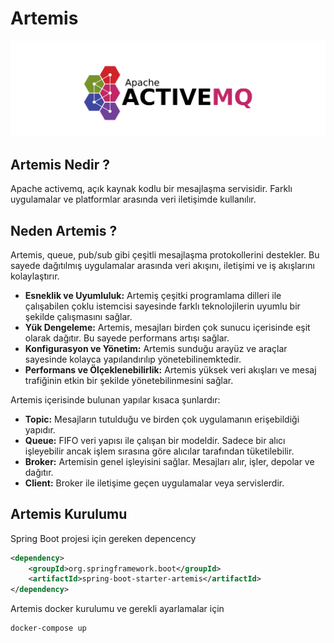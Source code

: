 # Artemis

![artemis](./img/artemis.png)

## Artemis Nedir ?

Apache activemq, açık kaynak kodlu bir mesajlaşma servisidir. Farklı uygulamalar ve platformlar arasında veri iletişimde kullanılır.

## Neden Artemis ?

Artemis, queue, pub/sub gibi çeşitli mesajlaşma protokollerini destekler. Bu sayede dağıtılmış uygulamalar arasında veri akışını, iletişimi ve iş akışlarını kolaylaştırır.

- **Esneklik ve Uyumluluk:** Artemiş çeşitki programlama dilleri ile çalışabilen çoklu istemcisi sayesinde farklı teknolojilerin uyumlu bir şekilde çalışmasını sağlar.
- **Yük Dengeleme:** Artemis, mesajları birden çok sunucu içerisinde eşit olarak dağıtır. Bu sayede performans artışı sağlar.
- **Konfigurasyon ve Yönetim:** Artemis sunduğu arayüz ve araçlar sayesinde kolayca yapılandırılıp yönetebilinemktedir.
- **Performans ve Ölçeklenebilirlik:** Artemis yüksek veri akışları ve mesaj trafiğinin etkin bir şekilde yönetebilinmesini sağlar.

Artemis içerisinde bulunan yapılar kısaca şunlardır:

- **Topic:** Mesajların tutulduğu ve birden çok uygulamanın erişebildiği yapıdır.
- **Queue:** FIFO veri yapısı ile çalışan bir modeldir. Sadece bir alıcı işleyebilir ancak işlem sırasına göre alıcılar tarafından tüketilebilir.
- **Broker:** Artemisin genel işleyisini sağlar. Mesajları alır, işler, depolar ve dağıtır.
- **Client:** Broker ile iletişime geçen uygulamalar veya servislerdir.

## Artemis Kurulumu

Spring Boot projesi için gereken depencency

```xml
<dependency>
    <groupId>org.springframework.boot</groupId>
    <artifactId>spring-boot-starter-artemis</artifactId>
</dependency>
```

Artemis docker kurulumu ve gerekli ayarlamalar için

```docker
docker-compose up
```
